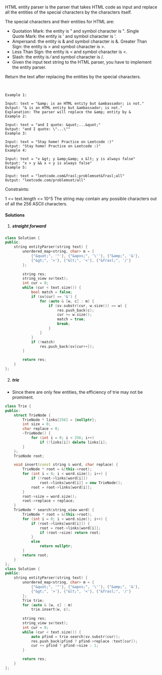 HTML entity parser is the parser that takes HTML code as input and replace all the entities of the special characters by the characters itself.

The special characters and their entities for HTML are:

- Quotation Mark: the entity is &quot; and symbol character is ".
Single Quote Mark: the entity is &apos; and symbol character is '.
- Ampersand: the entity is &amp; and symbol character is &.
Greater Than Sign: the entity is &gt; and symbol character is >.
- Less Than Sign: the entity is &lt; and symbol character is <.
- Slash: the entity is &frasl; and symbol character is /.
- Given the input text string to the HTML parser, you have to implement the entity parser.

Return the text after replacing the entities by the special characters.

 
```
Example 1:

Input: text = "&amp; is an HTML entity but &ambassador; is not."
Output: "& is an HTML entity but &ambassador; is not."
Explanation: The parser will replace the &amp; entity by &
Example 2:

Input: text = "and I quote: &quot;...&quot;"
Output: "and I quote: \"...\""
Example 3:

Input: text = "Stay home! Practice on Leetcode :)"
Output: "Stay home! Practice on Leetcode :)"
Example 4:

Input: text = "x &gt; y &amp;&amp; x &lt; y is always false"
Output: "x > y && x < y is always false"
Example 5:

Input: text = "leetcode.com&frasl;problemset&frasl;all"
Output: "leetcode.com/problemset/all"
```

Constraints:

1 <= text.length <= 10^5
The string may contain any possible characters out of all the 256 ASCII characters.


#### Solutions

1. ##### straight forward

```c++
class Solution {
public:
    string entityParser(string text) {
        unordered_map<string, char> m = {
            {"&quot;", '"'}, {"&apos;", '\''}, {"&amp;", '&'}, 
            {"&gt;", '>'}, {"&lt;", '<'}, {"&frasl;", '/'}
        };
        
        string res;
        string_view sv(text);
        int cur = 0;
        while (cur < text.size()) {
            bool match = false;
            if (sv[cur] == '&') {
                for (auto & [w, c] : m) {
                    if (sv.substr(cur, w.size()) == w) {
                        res.push_back(c);
                        cur += w.size();
                        match = true;
                        break;
                    }
                }
            }
            if (!match)
                res.push_back(sv[cur++]);
        }

        return res;
    }
};
```

2. ##### trie

- Since there are only few entities, the efficiency of trie may not be prominent.

```c++
class Trie {
public:
    struct TrieNode {
        TrieNode * links[256] = {nullptr};
        int size = 0;
        char replace = 0;
        ~TrieNode() {
            for (int i = 0; i < 256; i++)
                if (!links[i]) delete links[i];
        }
    };
    TrieNode root;

    void insert(const string & word, char replace) {
        TrieNode * root = &(this->root);
        for (int i = 0; i < word.size(); i++) {
            if (!root->links[word[i]])
                root->links[word[i]] = new TrieNode();
            root = root->links[word[i]];
        }
        root->size = word.size();
        root->replace = replace;
    }
    TrieNode * search(string_view word) {
        TrieNode * root = &(this->root);
        for (int i = 0; i < word.size(); i++) {
            if (root->links[word[i]]) {
                root = root->links[word[i]];
                if (root->size) return root;
            }
            else
                return nullptr;
        }
        return root;
    }
};
class Solution {
public:
    string entityParser(string text) {
        unordered_map<string, char> m = {
            {"&quot;", '"'}, {"&apos;", '\''}, {"&amp;", '&'}, 
            {"&gt;", '>'}, {"&lt;", '<'}, {"&frasl;", '/'}
        };
        Trie trie;
        for (auto & [w, c] : m)
            trie.insert(w, c);
        
        string res;
        string_view sv(text);
        int cur = 0;
        while (cur < text.size()) {
            auto pfind = trie.search(sv.substr(cur));
            res.push_back(pfind ? pfind->replace :text[cur]);
            cur += pfind ? pfind->size : 1;
        }

        return res;
    }
};
```